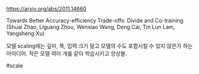 https://arxiv.org/abs/2011.14660

Towards Better Accuracy-efficiency Trade-offs: Divide and Co-training (Shuai Zhao, Liguang Zhou, Wenxiao Wang, Deng Cai, Tin Lun Lam, Yangsheng Xu)

모델 scaling에는 깊이, 폭, 입력 크기 말고 모델의 수도 포함시킬 수 있지 않은가 하는 아이디어. 작은 모델 여러 개를 같이 학습시키고 앙상블.

#scale